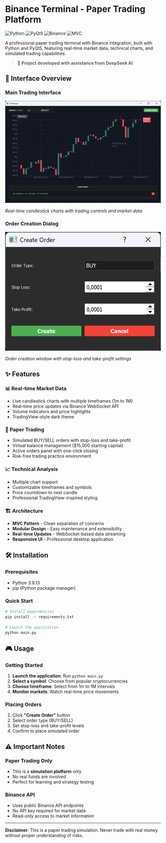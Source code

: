 # Binance Terminal - Paper Trading Platform

![Python](https://img.shields.io/badge/Python-3.9.13-blue.svg)
![PyQt5](https://img.shields.io/badge/GUI-PyQt5-green.svg)
![Binance](https://img.shields.io/badge/Exchange-Binance-orange.svg)
![MVC](https://img.shields.io/badge/Architecture-MVC-purple.svg)

A professional paper trading terminal with Binance integration, built with Python and PyQt5, featuring real-time market data, technical charts, and simulated trading capabilities.

> 🚀 **Project developed with assistance from DeepSeek AI**

## 📸 Interface Overview

### Main Trading Interface
![Main Interface](https://raw.githubusercontent.com/blind192/binance-terminal/main/assets/images/main-interface.png)

*Real-time candlestick charts with trading controls and market data*

### Order Creation Dialog  
![Order Dialog](https://raw.githubusercontent.com/blind192/binance-terminal/main/assets/images/order-dialog.png)

*Order creation window with stop-loss and take-profit settings*

## ✨ Features

### 📊 Real-time Market Data
- Live candlestick charts with multiple timeframes (1m to 1M)
- Real-time price updates via Binance WebSocket API
- Volume indicators and price highlights
- TradingView-style dark theme

### 🎯 Paper Trading
- Simulated BUY/SELL orders with stop-loss and take-profit
- Virtual balance management ($15,000 starting capital)
- Active orders panel with one-click closing
- Risk-free trading practice environment

### 📈 Technical Analysis
- Multiple chart support
- Customizable timeframes and symbols
- Price countdown to next candle
- Professional TradingView-inspired styling

### 🏗️ Architecture
- **MVC Pattern** - Clean separation of concerns
- **Modular Design** - Easy maintenance and extensibility
- **Real-time Updates** - WebSocket-based data streaming
- **Responsive UI** - Professional desktop application

## 🛠️ Installation

### Prerequisites
- Python 3.9.13
- pip (Python package manager)

### Quick Start
```bash
# Install dependencies
pip install -r requirements.txt

# Launch the application
python main.py
```

## 🎮 Usage

### Getting Started
1. **Launch the application**: Run `python main.py`
2. **Select a symbol**: Choose from popular cryptocurrencies  
3. **Choose timeframe**: Select from 1m to 1M intervals
4. **Monitor markets**: Watch real-time price movements

### Placing Orders
1. Click **"Create Order"** button
2. Select order type (BUY/SELL)
3. Set stop-loss and take-profit levels
4. Confirm to place simulated order

## ⚠️ Important Notes

### Paper Trading Only
- This is a **simulation platform** only
- No real funds are involved
- Perfect for learning and strategy testing

### Binance API
- Uses public Binance API endpoints
- No API key required for market data
- Read-only access to market information

---

**Disclaimer**: This is a paper trading simulation. Never trade with real money without proper understanding of risks.
